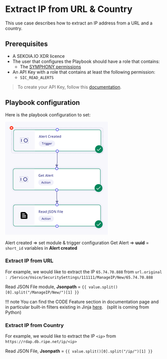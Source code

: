 # Extract IP from URL & Country  

This use case describes how to extract an IP address from a URL and a country.  


## Prerequisites

- A SEKOIA.IO XDR licence
- The user that configures the Playbook should have a role that contains:
	* The [SYMPHONY permissions](https://docs.sekoia.io/getting_started/roles_permissions/#playbooks)
- An API Key with a role that contains at least the following permission:
	* `SIC_READ_ALERTS`

> To create your API Key, follow this [documentation](../../../getting_started/generate_api_keys.md).

## Playbook configuration

Here is the playbook configuration to set:

![Playbook ExtractIP](docs/assets/playbooks/library/UseCases/ExtractIP.png)

Alert created => set module & trigger configuration
Get Alert => **uuid** = `short_id` variables in **Alert created**


### Extract IP from URL

For example, we would like to extract the IP `65.74.70.888` from `url.original : /Service/Voice/SecuritySettings/111111/ManageIP/New/65.74.70.888`

Read JSON File module,  **Jsonpath** = `{{ value.split()[0].split("/ManageIP/New/")[1] }}`

!!! note
   You can find the CODE Feature section in documentation page and in particular built-in filters existing in Jinja [here](https://jinja.palletsprojects.com/en/3.0.x/templates/#builtin-filters). 
   (split is coming from Python)

### Extract IP from Country

For example, we would like to extract the IP `<ip>` from  `https://rdap.db.ripe.net/ip/<ip>`

Read JSON File,  **Jsonpath** = `{{ value.split()[0].split("/ip/")[1] }}`
